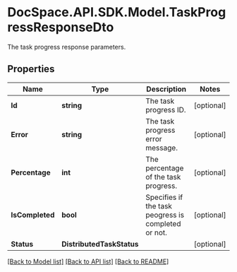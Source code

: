 # DocSpace.API.SDK.Model.TaskProgressResponseDto
The task progress response parameters.

## Properties

Name | Type | Description | Notes
------------ | ------------- | ------------- | -------------
**Id** | **string** | The task progress ID. | [optional] 
**Error** | **string** | The task progress error message. | [optional] 
**Percentage** | **int** | The percentage of the task progress. | [optional] 
**IsCompleted** | **bool** | Specifies if the task peogress is completed or not. | [optional] 
**Status** | **DistributedTaskStatus** |  | [optional] 

[[Back to Model list]](../README.md#documentation-for-models) [[Back to API list]](../README.md#documentation-for-api-endpoints) [[Back to README]](../README.md)


